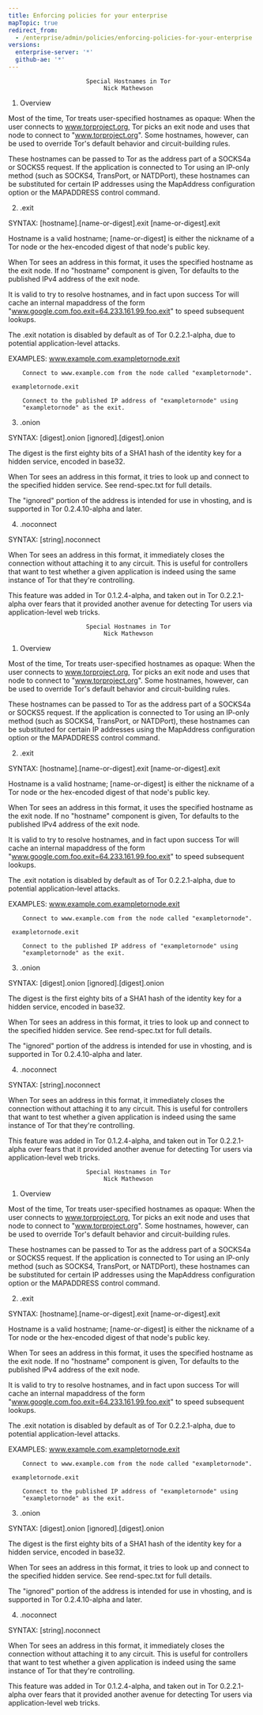 ```yaml
---
title: Enforcing policies for your enterprise
mapTopic: true
redirect_from:
  - /enterprise/admin/policies/enforcing-policies-for-your-enterprise
versions:
  enterprise-server: '*'
  github-ae: '*'
---
```



                          Special Hostnames in Tor
                               Nick Mathewson

1. Overview

  Most of the time, Tor treats user-specified hostnames as opaque:  When
  the user connects to www.torproject.org, Tor picks an exit node and uses
  that node to connect to "www.torproject.org".  Some hostnames, however,
  can be used to override Tor's default behavior and circuit-building
  rules.

  These hostnames can be passed to Tor as the address part of a SOCKS4a or
  SOCKS5 request.  If the application is connected to Tor using an IP-only
  method (such as SOCKS4, TransPort, or NATDPort), these hostnames can be
  substituted for certain IP addresses using the MapAddress configuration
  option or the MAPADDRESS control command.

2. .exit

  SYNTAX:  [hostname].[name-or-digest].exit
           [name-or-digest].exit

  Hostname is a valid hostname; [name-or-digest] is either the nickname of a
  Tor node or the hex-encoded digest of that node's public key.

  When Tor sees an address in this format, it uses the specified hostname as
  the exit node.  If no "hostname" component is given, Tor defaults to the
  published IPv4 address of the exit node.

  It is valid to try to resolve hostnames, and in fact upon success Tor
  will cache an internal mapaddress of the form
  "www.google.com.foo.exit=64.233.161.99.foo.exit" to speed subsequent
  lookups.

  The .exit notation is disabled by default as of Tor 0.2.2.1-alpha, due
  to potential application-level attacks.

  EXAMPLES:
     www.example.com.exampletornode.exit

        Connect to www.example.com from the node called "exampletornode".

     exampletornode.exit

        Connect to the published IP address of "exampletornode" using
        "exampletornode" as the exit.

3. .onion

  SYNTAX:  [digest].onion
           [ignored].[digest].onion

  The digest is the first eighty bits of a SHA1 hash of the identity key for
  a hidden service, encoded in base32.

  When Tor sees an address in this format, it tries to look up and connect to
  the specified hidden service.  See rend-spec.txt for full details.

  The "ignored" portion of the address is intended for use in vhosting, and
  is supported in Tor 0.2.4.10-alpha and later.

4. .noconnect

  SYNTAX:  [string].noconnect

  When Tor sees an address in this format, it immediately closes the
  connection without attaching it to any circuit. This is useful for
  controllers that want to test whether a given application is indeed
  using the same instance of Tor that they're controlling.

  This feature was added in Tor 0.1.2.4-alpha, and taken out in Tor
  0.2.2.1-alpha over fears that it provided another avenue for detecting
  Tor users via application-level web tricks.


                          Special Hostnames in Tor
                               Nick Mathewson

1. Overview

  Most of the time, Tor treats user-specified hostnames as opaque:  When
  the user connects to www.torproject.org, Tor picks an exit node and uses
  that node to connect to "www.torproject.org".  Some hostnames, however,
  can be used to override Tor's default behavior and circuit-building
  rules.

  These hostnames can be passed to Tor as the address part of a SOCKS4a or
  SOCKS5 request.  If the application is connected to Tor using an IP-only
  method (such as SOCKS4, TransPort, or NATDPort), these hostnames can be
  substituted for certain IP addresses using the MapAddress configuration
  option or the MAPADDRESS control command.

2. .exit

  SYNTAX:  [hostname].[name-or-digest].exit
           [name-or-digest].exit

  Hostname is a valid hostname; [name-or-digest] is either the nickname of a
  Tor node or the hex-encoded digest of that node's public key.

  When Tor sees an address in this format, it uses the specified hostname as
  the exit node.  If no "hostname" component is given, Tor defaults to the
  published IPv4 address of the exit node.

  It is valid to try to resolve hostnames, and in fact upon success Tor
  will cache an internal mapaddress of the form
  "www.google.com.foo.exit=64.233.161.99.foo.exit" to speed subsequent
  lookups.

  The .exit notation is disabled by default as of Tor 0.2.2.1-alpha, due
  to potential application-level attacks.

  EXAMPLES:
     www.example.com.exampletornode.exit

        Connect to www.example.com from the node called "exampletornode".

     exampletornode.exit

        Connect to the published IP address of "exampletornode" using
        "exampletornode" as the exit.

3. .onion

  SYNTAX:  [digest].onion
           [ignored].[digest].onion

  The digest is the first eighty bits of a SHA1 hash of the identity key for
  a hidden service, encoded in base32.

  When Tor sees an address in this format, it tries to look up and connect to
  the specified hidden service.  See rend-spec.txt for full details.

  The "ignored" portion of the address is intended for use in vhosting, and
  is supported in Tor 0.2.4.10-alpha and later.

4. .noconnect

  SYNTAX:  [string].noconnect

  When Tor sees an address in this format, it immediately closes the
  connection without attaching it to any circuit. This is useful for
  controllers that want to test whether a given application is indeed
  using the same instance of Tor that they're controlling.

  This feature was added in Tor 0.1.2.4-alpha, and taken out in Tor
  0.2.2.1-alpha over fears that it provided another avenue for detecting
  Tor users via application-level web tricks.


                          Special Hostnames in Tor
                               Nick Mathewson

1. Overview

  Most of the time, Tor treats user-specified hostnames as opaque:  When
  the user connects to www.torproject.org, Tor picks an exit node and uses
  that node to connect to "www.torproject.org".  Some hostnames, however,
  can be used to override Tor's default behavior and circuit-building
  rules.

  These hostnames can be passed to Tor as the address part of a SOCKS4a or
  SOCKS5 request.  If the application is connected to Tor using an IP-only
  method (such as SOCKS4, TransPort, or NATDPort), these hostnames can be
  substituted for certain IP addresses using the MapAddress configuration
  option or the MAPADDRESS control command.

2. .exit

  SYNTAX:  [hostname].[name-or-digest].exit
           [name-or-digest].exit

  Hostname is a valid hostname; [name-or-digest] is either the nickname of a
  Tor node or the hex-encoded digest of that node's public key.

  When Tor sees an address in this format, it uses the specified hostname as
  the exit node.  If no "hostname" component is given, Tor defaults to the
  published IPv4 address of the exit node.

  It is valid to try to resolve hostnames, and in fact upon success Tor
  will cache an internal mapaddress of the form
  "www.google.com.foo.exit=64.233.161.99.foo.exit" to speed subsequent
  lookups.

  The .exit notation is disabled by default as of Tor 0.2.2.1-alpha, due
  to potential application-level attacks.

  EXAMPLES:
     www.example.com.exampletornode.exit

        Connect to www.example.com from the node called "exampletornode".

     exampletornode.exit

        Connect to the published IP address of "exampletornode" using
        "exampletornode" as the exit.

3. .onion

  SYNTAX:  [digest].onion
           [ignored].[digest].onion

  The digest is the first eighty bits of a SHA1 hash of the identity key for
  a hidden service, encoded in base32.

  When Tor sees an address in this format, it tries to look up and connect to
  the specified hidden service.  See rend-spec.txt for full details.

  The "ignored" portion of the address is intended for use in vhosting, and
  is supported in Tor 0.2.4.10-alpha and later.

4. .noconnect

  SYNTAX:  [string].noconnect

  When Tor sees an address in this format, it immediately closes the
  connection without attaching it to any circuit. This is useful for
  controllers that want to test whether a given application is indeed
  using the same instance of Tor that they're controlling.

  This feature was added in Tor 0.1.2.4-alpha, and taken out in Tor
  0.2.2.1-alpha over fears that it provided another avenue for detecting
  Tor users via application-level web tricks.

